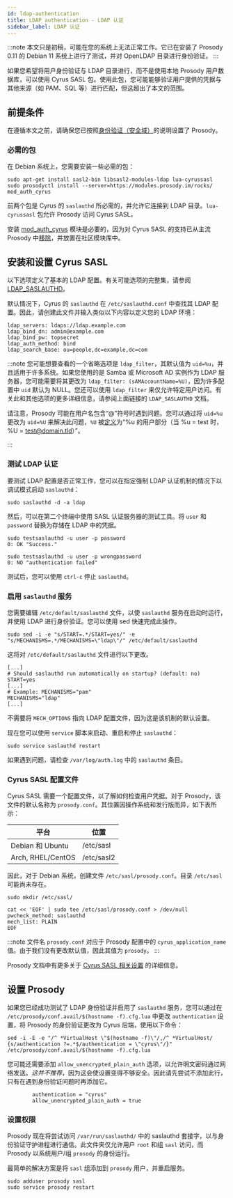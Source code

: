 ```yaml
---
id: ldap-authentication
title: LDAP authentication - LDAP 认证
sidebar_label: LDAP 认证
---
```


:::note
本文只是初稿，可能在您的系统上无法正常工作。它已在安装了 Prosody 0.11 的 Debian 11 系统上进行了测试，并对 OpenLDAP 目录进行身份验证。
:::

如果您希望将用户身份验证与 LDAP 目录进行，而不是使用本地 Prosody 用户数据库，可以使用 Cyrus SASL 包。使用此包，您可能能够验证用户提供的凭据与其他来源（如 PAM、SQL 等）进行匹配，但这超出了本文的范围。

## 前提条件

在遵循本文之前，请确保您已按照[身份验证（安全域）](secure-domain.md)的说明设置了 Prosody。

### 必需的包

在 Debian 系统上，您需要安装一些必需的包：

```
sudo apt-get install sasl2-bin libsasl2-modules-ldap lua-cyrussasl
sudo prosodyctl install --server=https://modules.prosody.im/rocks/ mod_auth_cyrus
```

前两个包是 Cyrus 的 `saslauthd` 所必需的，并允许它连接到 LDAP 目录。`lua-cyrussasl` 包允许 Prosody 访问 Cyrus SASL。

安装 [mod_auth_cyrus](https://modules.prosody.im/mod_auth_cyrus) 模块是必要的，因为对 Cyrus SASL 的支持已从主流 Prosody 中[移除](https://prosody.im/doc/cyrus_sasl)，并放置在社区模块库中。

## 安装和设置 Cyrus SASL

以下选项定义了基本的 LDAP 配置。有关可能选项的完整集，请参阅 [LDAP_SASLAUTHD](https://github.com/winlibs/cyrus-sasl/blob/master/saslauthd/LDAP_SASLAUTHD)。

默认情况下，Cyrus 的 `saslauthd` 在 `/etc/saslauthd.conf` 中查找其 LDAP 配置。因此，请创建此文件并输入类似以下内容以定义您的 LDAP 环境：

```
ldap_servers: ldaps://ldap.example.com
ldap_bind_dn: admin@example.com
ldap_bind_pw: topsecret
ldap_auth_method: bind
ldap_search_base: ou=people,dc=example,dc=com
```

:::note
您可能想要查看的一个省略选项是 `ldap_filter`，其默认值为 `uid=%u`，并且适用于许多系统。如果您使用的是 Samba 或 Microsoft AD 实例作为 LDAP 服务器，您可能需要将其更改为 `ldap_filter: (sAMAccountName=%U)`，因为许多配置中 `uid` 默认为 NULL。您还可以使用 `ldap_filter` 来仅允许特定用户访问。有关此和其他选项的更多详细信息，请参阅上面链接的 `LDAP_SASLAUTHD` 文档。

请注意，Prosody 可能在用户名包含“@”符号时遇到问题。您可以通过将 `uid=%u` 更改为 `uid=%U` 来解决此问题，`%U` 被[定义](https://github.com/winlibs/cyrus-sasl/blob/d933c030ce12ec0668469d79ab8378e347a1b3ba/saslauthd/LDAP_SASLAUTHD#L126)为“%u 的用户部分（当 %u = test 时，%U = test@domain.tld）”。

:::

### 测试 LDAP 认证

要测试 LDAP 配置是否正常工作，您可以在指定强制 LDAP 认证机制的情况下以调试模式启动 `saslauthd`：

```
sudo saslauthd -d -a ldap
```

然后，可以在第二个终端中使用 SASL 认证服务器的测试工具。将 `user` 和 `password` 替换为存储在 LDAP 中的凭据。

```
sudo testsaslauthd -u user -p password
0: OK "Success."

sudo testsaslauthd -u user -p wrongpassword
0: NO "authentication failed"
```

测试后，您可以使用 `ctrl-c` 停止 `saslauthd`。

### 启用 `saslauthd` 服务

您需要编辑 `/etc/default/saslauthd` 文件，以使 `saslauthd` 服务在启动时运行，并使用 LDAP 进行身份验证。您可以使用 sed 快速完成此操作。

```
sudo sed -i -e "s/START=.*/START=yes/" -e "s/MECHANISMS=.*/MECHANISMS=\"ldap\"/" /etc/default/saslauthd
```

这将对 `/etc/default/saslauthd` 文件进行以下更改。

```
[...]
# Should saslauthd run automatically on startup? (default: no)
START=yes
[...]
# Example: MECHANISMS="pam"
MECHANISMS="ldap"
[...]
```

不需要将 `MECH_OPTIONS` 指向 LDAP 配置文件，因为这是该机制的默认设置。

现在您可以使用 `service` 脚本来启动、重启和停止 `saslauthd`：

```
sudo service saslauthd restart
```

如果遇到问题，请检查 `/var/log/auth.log` 中的 `saslauthd` 条目。

### Cyrus SASL 配置文件

Cyrus SASL 需要一个配置文件，以了解如何检查用户凭据。对于 Prosody，该文件的默认名称为 `prosody.conf`。其位置因操作系统和发行版而异，如下表所示：

| 平台              | 位置       |
| ----------------- | ---------- |
| Debian 和 Ubuntu  | /etc/sasl  |
| Arch, RHEL/CentOS | /etc/sasl2 |

因此，对于 Debian 系统，创建文件 `/etc/sasl/prosody.conf`。目录 `/etc/sasl` 可能尚未存在。

```
sudo mkdir /etc/sasl/

cat << 'EOF' | sudo tee /etc/sasl/prosody.conf > /dev/null
pwcheck_method: saslauthd
mech_list: PLAIN
EOF
```

:::note
文件名 `prosody.conf` 对应于 Prosody 配置中的 `cyrus_application_name` 值。由于我们没有更改默认值，因此其值为 `prosody`。
:::

Prosody 文档中有更多关于 [Cyrus SASL 相关设置](https://prosody.im/doc/cyrus_sasl) 的详细信息。

## 设置 Prosody

如果您已经成功测试了 LDAP 身份验证并启用了 `saslauthd` 服务，您可以通过在 `/etc/prosody/conf.avail/$(hostname -f).cfg.lua` 中更改 `authentication` 设置，将 Prosody 的身份验证更改为 Cyrus 后端，使用以下命令：

```
sed -i -E -e "/^ *VirtualHost \"$(hostname -f)\"/,/^ *VirtualHost/ {s/authentication ?=.*$/authentication = \"cyrus\"/}" /etc/prosody/conf.avail/$(hostname -f).cfg.lua
```

您可能还需要添加 `allow_unencrypted_plain_auth` 选项，以允许明文密码通过网络发送。*这并不推荐*，因为这会使设置变得不够安全。因此请先尝试不添加此行，只有在遇到身份验证问题时再添加它。

```
        authentication = "cyrus"
        allow_unencrypted_plain_auth = true
```

### 设置权限

Prosody 现在将尝试访问 `/var/run/saslauthd/` 中的 saslauthd 套接字，以与身份验证守护进程进行通信。此文件夹仅允许用户 `root` 和组 `sasl` 访问，而 Prosody 以系统用户/组 `prosody` 的身份运行。

最简单的解决方案是将 `sasl` 组添加到 `prosody` 用户，并重启服务。

```
sudo adduser prosody sasl
sudo service prosody restart
```
